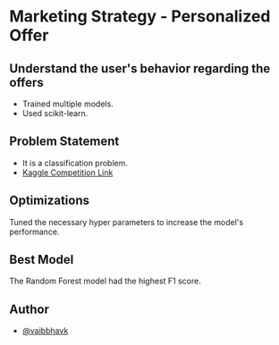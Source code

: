 # Marketing Strategy - Personalized Offer

## Understand the user's behavior regarding the offers

- Trained multiple models.
- Used scikit-learn.

## Problem Statement

- It is a classification problem.
- [Kaggle Competition Link](https://www.kaggle.com/competitions/marketing-strategy-personalised-offer/overview)

## Optimizations

Tuned the necessary hyper parameters to increase the model's performance.

## Best Model

The Random Forest model had the highest F1 score.

## Author

- [@vaibbhavk](https://www.github.com/vaibbhavk)

